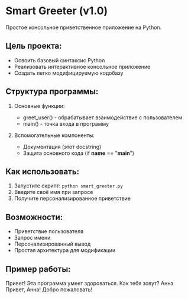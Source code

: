 # Smart Greeter (v1.0)

Простое консольное приветственное приложение на Python.

## Цель проекта:
- Освоить базовый синтаксис Python
- Реализовать интерактивное консольное приложение
- Создать легко модифицируемую кодобазу

## Структура программы:
1. Основные функции:
   - greet_user() - обрабатывает взаимодействие с пользователем
   - main() - точка входа в программу

2. Вспомогательные компоненты:
   - Документация (этот docstring)
   - Защита основного кода (if __name__ == "__main__")

## Как использовать:
1. Запустите скрипт: `python smart_greeter.py`
2. Введите своё имя при запросе
3. Получите персонализированное приветствие

## Возможности:
- Приветствие пользователя
- Запрос имени
- Персонализированный вывод
- Простая архитектура для модификации

## Пример работы:
Привет! Эта программа умеет здороваться.
Как тебя зовут? Анна
Привет, Анна! Добро пожаловать!